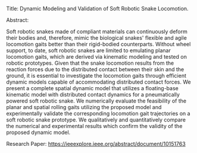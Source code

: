 Title: Dynamic Modeling and Validation of Soft Robotic Snake Locomotion.

Abstract:

Soft robotic snakes made of compliant materials can continuously deform their bodies and, therefore, mimic the biological snakes' flexible and agile locomotion gaits better than their rigid-bodied counterparts. Without wheel support, to date, soft robotic snakes are limited to emulating planar locomotion gaits, which are derived via kinematic modeling and tested on robotic prototypes. Given that the snake locomotion results from the reaction forces due to the distributed contact between their skin and the ground, it is essential to investigate the locomotion gaits through efficient dynamic models capable of accommodating distributed contact forces. We present a complete spatial dynamic model that utilizes a floating-base kinematic model with distributed contact dynamics for a pneumatically powered soft robotic snake. We numerically evaluate the feasibility of the planar and spatial rolling gaits utilizing the proposed model and experimentally validate the corresponding locomotion gait trajectories on a soft robotic snake prototype. We qualitatively and quantitatively compare the numerical and experimental results which confirm the validity of the proposed dynamic model.

Research Paper: https://ieeexplore.ieee.org/abstract/document/10151763
